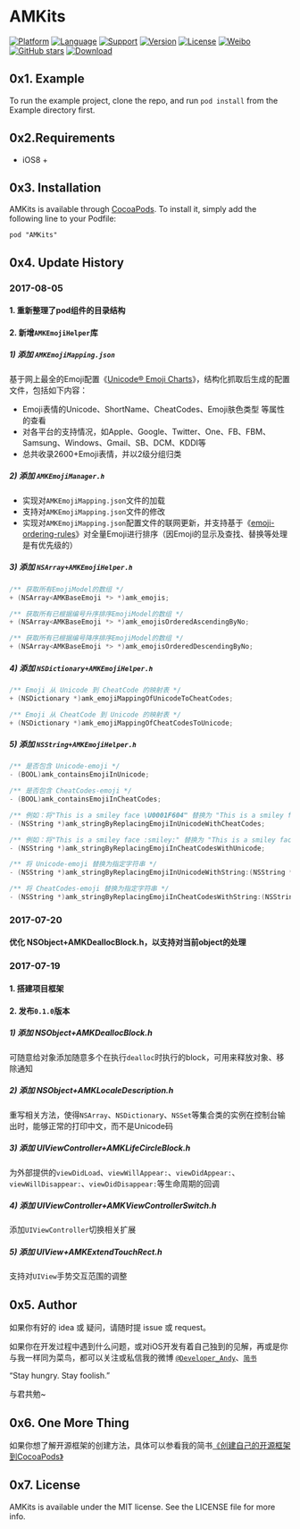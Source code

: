 # AMKits

[![Platform](https://img.shields.io/cocoapods/p/AMKits.svg?style=flat)](http://cocoapods.org/pods/AMKits)
[![Language](https://img.shields.io/badge/Language-%20Objective%20C%20-blue.svg)]()
[![Support](https://img.shields.io/badge/support-iOS%208%2B%20-blue.svg?style=flat)](https://www.apple.com/nl/ios/)
[![Version](https://img.shields.io/cocoapods/v/AMKits.svg?style=flat)](http://cocoapods.org/pods/AMKits)
[![License](https://img.shields.io/cocoapods/l/AMKits.svg?style=flat)](http://cocoapods.org/pods/AMKits)
[![Weibo](https://img.shields.io/badge/Sina微博-@Developer_Andy-orange.svg?style=flat)](http://weibo.com/u/5271489088)
[![GitHub stars](https://img.shields.io/github/stars/AndyM129/AMKits.svg)](https://github.com/AndyM129/AMKits/stargazers)
[![Download](https://img.shields.io/cocoapods/dt/AMKits.svg)](https://github.com/AndyM129/AMKits/archive/master.zip)


## 0x1. Example

To run the example project, clone the repo, and run `pod install` from the Example directory first.



## 0x2.Requirements

- iOS8 +



## 0x3. Installation

AMKits is available through [CocoaPods](http://cocoapods.org). To install it, simply add the following line to your Podfile:

```Linux
pod "AMKits"
```



## 0x4. Update History


### 2017-08-05

#### 1. 重新整理了pod组件的目录结构

#### 2. 新增`AMKEmojiHelper`库

##### 1) 添加 `AMKEmojiMapping.json`

基于网上最全的Emoji配置《[Unicode® Emoji Charts](http://www.unicode.org/emoji/charts/index.html)》，结构化抓取后生成的配置文件，包括如下内容：

- Emoji表情的Unicode、ShortName、CheatCodes、Emoji肤色类型 等属性的查看
- 对各平台的支持情况，如Apple、Google、Twitter、One、FB、FBM、Samsung、Windows、Gmail、SB、DCM、KDDI等
- 总共收录2600+Emoji表情，并以2级分组归类

##### 2) 添加 `AMKEmojiManager.h`

- 实现对`AMKEmojiMapping.json`文件的加载
- 支持对`AMKEmojiMapping.json`文件的修改
- 实现对`AMKEmojiMapping.json`配置文件的联网更新，并支持基于《[emoji-ordering-rules](http://www.unicode.org/emoji/charts/emoji-ordering-rules.txt)》对全量Emoji进行排序（因Emoji的显示及查找、替换等处理是有优先级的）

##### 3) 添加 `NSArray+AMKEmojiHelper.h` 

```objective-c
/** 获取所有EmojiModel的数组 */
+ (NSArray<AMKBaseEmoji *> *)amk_emojis;

/** 获取所有已根据编号升序排序EmojiModel的数组 */
+ (NSArray<AMKBaseEmoji *> *)amk_emojisOrderedAscendingByNo;

/** 获取所有已根据编号降序排序EmojiModel的数组 */
+ (NSArray<AMKBaseEmoji *> *)amk_emojisOrderedDescendingByNo;
```

##### 4) 添加 `NSDictionary+AMKEmojiHelper.h`

```objective-c
/** Emoji 从 Unicode 到 CheatCode 的映射表 */
+ (NSDictionary *)amk_emojiMappingOfUnicodeToCheatCodes;

/** Emoji 从 CheatCode 到 Unicode 的映射表 */
+ (NSDictionary *)amk_emojiMappingOfCheatCodesToUnicode;
```

##### 5) 添加 `NSString+AMKEmojiHelper.h` 

```objective-c
/** 是否包含 Unicode-emoji */
- (BOOL)amk_containsEmojiInUnicode;

/** 是否包含 CheatCodes-emoji */
- (BOOL)amk_containsEmojiInCheatCodes;

/** 例如：将"This is a smiley face \U0001F604" 替换为 "This is a smiley face :smiley:" */
- (NSString *)amk_stringByReplacingEmojiInUnicodeWithCheatCodes;

/** 例如：将"This is a smiley face :smiley:" 替换为 "This is a smiley face \U0001F604" */
- (NSString *)amk_stringByReplacingEmojiInCheatCodesWithUnicode;

/** 将 Unicode-emoji 替换为指定字符串 */
- (NSString *)amk_stringByReplacingEmojiInUnicodeWithString:(NSString *(^)(NSString *unicode, NSString *cheatCodes, BOOL *stop))block;

/** 将 CheatCodes-emoji 替换为指定字符串 */
- (NSString *)amk_stringByReplacingEmojiInCheatCodesWithString:(NSString *(^)(NSString *cheatCodes, NSString *unicode, BOOL *stop))block;
```



### 2017-07-20

#### 优化 NSObject+AMKDeallocBlock.h，以支持对当前object的处理



### 2017-07-19

#### 1. 搭建项目框架

#### 2. 发布`0.1.0`版本

##### 1) 添加 NSObject+AMKDeallocBlock.h

可随意给对象添加随意多个在执行`dealloc`时执行的block，可用来释放对象、移除通知

##### 2) 添加 NSObject+AMKLocaleDescription.h

重写相关方法，使得`NSArray`、`NSDictionar`y、`NSSet`等集合类的实例在控制台输出时，能够正常的打印中文，而不是Unicode码

##### 3) 添加 UIViewController+AMKLifeCircleBlock.h

为外部提供的`viewDidLoad`、`viewWillAppear:`、`viewDidAppear:`、`viewWillDisappear:`、`viewDidDisappear:`等生命周期的回调

##### 4) 添加 UIViewController+AMKViewControllerSwitch.h

添加`UIViewController`切换相关扩展

##### 5) 添加 UIView+AMKExtendTouchRect.h

支持对`UIView`手势交互范围的调整



## 0x5. Author

如果你有好的 idea 或 疑问，请随时提 issue 或 request。

如果你在开发过程中遇到什么问题，或对iOS开发有着自己独到的见解，再或是你与我一样同为菜鸟，都可以关注或私信我的微博 [`@Developer_Andy`](http://weibo.com/u/5271489088)、[`简书`](http://www.jianshu.com/users/28d89b68984b/latest_articles)

“Stay hungry. Stay foolish.”

与君共勉~



## 0x6. One More Thing

如果你想了解开源框架的创建方法，具体可以参看我的简书[《创建自己的开源框架到CocoaPods》](http://www.jianshu.com/p/f39a22252e5f)



## 0x7. License

AMKits is available under the MIT license. See the LICENSE file for more info.
